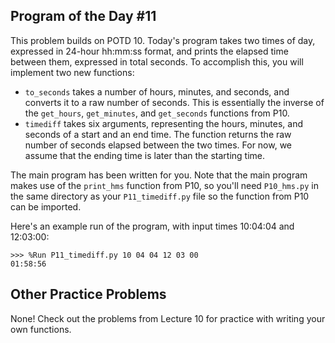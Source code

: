 

## Program of the Day #11

This problem builds on POTD 10. Today's program takes two times of day, expressed in 24-hour hh:mm:ss format, and prints the elapsed time between them, expressed in total seconds. To accomplish this, you will implement two new functions:

* `to_seconds` takes a number of hours, minutes, and seconds, and converts it to a raw number of seconds. This is essentially the inverse of the `get_hours`, `get_minutes`, and `get_seconds` functions from P10.
* `timediff` takes six arguments, representing the hours, minutes, and seconds of a start and an end time. The function returns the raw number of seconds elapsed between the two times. For now, we assume that the ending time is later than the starting time.

The main program has been written for you. Note that the main program makes use of the `print_hms` function from P10, so you'll need `P10_hms.py` in the same directory as your `P11_timediff.py` file so the function from P10 can be imported.

Here's an example run of the program, with input times 10:04:04 and 12:03:00:

```
>>> %Run P11_timediff.py 10 04 04 12 03 00
01:58:56
```



## Other Practice Problems

None! Check out the problems from Lecture 10 for practice with writing your own functions.
